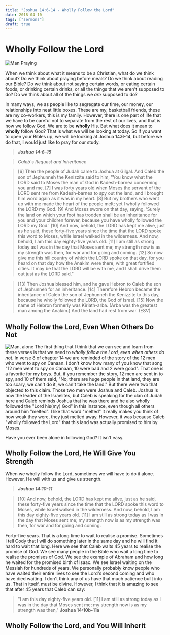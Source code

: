 ```yaml
---
title: "Joshua 14:6-14 - Wholly Follow the Lord"
date: 2018-04-10
tags: ["sermons"]
draft: true
---
```

# Wholly Follow the Lord
![Man Praying](/img/leaf-2562765_1920.jpg)

When we think about what it means to be a Christian, what do we think about? Do we think about praying before meals? Do we think about reading our Bible? Do we think about not saying certain words, or eating certain foods, or drinking certain drinks, or all the things that we aren't supposed to do? Do we think about all of the things we *are* supposed to do?

In many ways, we as people like to segregate our time, our money, our relationships into neat little boxes. These are my, basketball friends, these are my co-workers, this is my family. However, there is one part of life that we have to be careful not to separate from the rest of our lives, and that is how we follow God. We are to be **wholly** His. But what does it mean to **wholly** follow God? That is what we will be looking at today. So if you want to open your Bibles up, we will be looking at Joshua 14:6-14, but before we do that, I would just like to pray for our study. 

>**_Joshua 14:6–15_**

>*Caleb's Request and Inheritance*

>[6] Then the people of Judah came to Joshua at Gilgal. And Caleb the son of Jephunneh the Kenizzite said to him, “You know what the LORD said to Moses the man of God in Kadesh-barnea concerning you and me. [7] I was forty years old when Moses the servant of the LORD sent me from Kadesh-barnea to spy out the land, and I brought him word again as it was in my heart. [8] But my brothers who went up with me made the heart of the people melt; yet I wholly followed the LORD my God. [9] And Moses swore on that day, saying, ‘Surely the land on which your foot has trodden shall be an inheritance for you and your children forever, because you have wholly followed the LORD my God.’ [10] And now, behold, the LORD has kept me alive, just as he said, these forty-five years since the time that the LORD spoke this word to Moses, while Israel walked in the wilderness. And now, behold, I am this day eighty-five years old. [11] I am still as strong today as I was in the day that Moses sent me; my strength now is as my strength was then, for war and for going and coming. [12] So now give me this hill country of which the LORD spoke on that day, for you heard on that day how the Anakim were there, with great fortified cities. It may be that the LORD will be with me, and I shall drive them out just as the LORD said.”

>[13] Then Joshua blessed him, and he gave Hebron to Caleb the son of Jephunneh for an inheritance. [14] Therefore Hebron became the inheritance of Caleb the son of Jephunneh the Kenizzite to this day, because he wholly followed the LORD, the God of Israel. [15] Now the name of Hebron formerly was Kiriath-arba. (Arba was the greatest man among the Anakim.) And the land had rest from war. (ESV)

## Wholly Follow the Lord, Even When Others Do Not
![Man, alone](/img/portrait-3052641_1920.jpg)
The first thing that I think that we can see and learn from these verses is that we need to _wholly follow the Lord, even when others do not_. In verse 8 of chapter 14 we are reminded of the story of the 12 men who went to spy on Canaan. I don't know how many of you know that song "12 men went to spy on Canaan, 10 were bad and 2 were good". That one is a favorite for my boys. But, if you remember the story, 12 men are sent in to spy, and 10 of them said, "No, there are huge people in that land, they are too scary, we can't do it, we can't take the land." But there were two that objected to this claim. Those two men were Joshua and Caleb. Joshua is now the leader of the Israelites, but Caleb is speaking for the clan of Judah here and Caleb reminds Joshua that he was there and he also wholly followed the "Lord his(my) God" in this instance, even though all others around him "melted". I like that word "melted" it really makes you think of how weak they were, they just melted away. However, it was because Caleb "wholly followed the Lord" that this land was actually promised to him by Moses. 

Have you ever been alone in following God? It isn't easy.

## Wholly Follow the Lord, He Will Give You Strength
When we wholly follow the Lord, sometimes we will have to do it alone. However, He will with us and give us strength. 

>**_Joshua 14:10-11_**

>[10] And now, behold, the LORD has kept me alive, just as he said, these forty-five years since the time that the LORD spoke this word to Moses, while Israel walked in the wilderness. And now, behold, I am this day eighty-five years old. [11] I am still as strong today as I was in the day that Moses sent me; my strength now is as my strength was then, for war and for going and coming.

Forty-five years. That is a long time to wait to realise a promise. Sometimes I tell Cody that I will do something later in the same day and he will find it hard to wait that long. Here we see that Caleb waits 45 years to realise the promise of God. We see many people in the Bible who wait a long time to realise the promises of God. We see the example of Abraham and how long he waited for the promised birth of Isaac. We see Israel waiting on the Messiah for hundreds of years. We personally probably know people who have waited their entire lives to see the Lord's second coming and who have died waiting. I don't think any of us have that much patience built into us. That in itself, must be divine. However, I think that it is amazing to see that after 45 years that Caleb can say:

>"I am this day eighty-five years old. [11] I am still as strong today as I was in the day that Moses sent me; my strength now is as my strength was then," **Joshua 14:10b-11a**

## Wholly Follow the Lord, and You Will Inherit